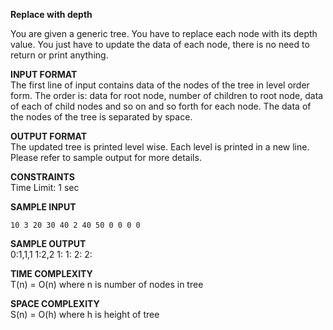 **Replace with depth**

You are given a generic tree. You have to replace each node with its depth value. You just have to update the data of each node, there is no need to return or print anything.

**INPUT FORMAT**\
The first line of input contains data of the nodes of the tree in level order form. The order is: data for root node, number of children to root node, data of each of child nodes and so on and so forth for each node. The data of the nodes of the tree is separated by space.

**OUTPUT FORMAT**\
The updated tree is printed level wise. Each level is printed in a new line. Please refer to sample output for more details. 

**CONSTRAINTS**\
Time Limit: 1 sec

**SAMPLE INPUT**
```
10 3 20 30 40 2 40 50 0 0 0 0
```

**SAMPLE OUTPUT**\
0:1,1,1
1:2,2
1:
1:
2:
2:

**TIME COMPLEXITY**\
T(n) = O(n) where n is number of nodes in tree

**SPACE COMPLEXITY**\
S(n) = O(h) where h is height of tree